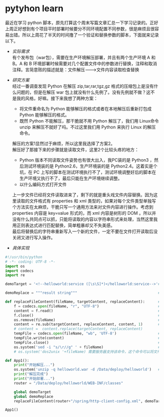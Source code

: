 # pytyhon learn

 最近在学习 python 脚本，原先打算这个周末写篇文章汇总一下学习记录的。正好上周正好想到有个项目平时部署时候要分不同环境配置不同参数，很是麻烦且很容易出错。所以上周花了半天的时间撸了一个验证和替换参数的脚本，下面就来记录以下。  
* *实际需求*  
    有个发布包（war包），需要在生产环境解压部署，并且有两个生产环境 A 和 B。A 和 B 环境部署时候需要对几个配置文件中的参数进行替换，注释和取消注释。言简意赅的描述就是：文件解压--->文件内容读取检查替换

* *研究方案*  
    经过一番调查发现 Python 在解压 zip,tar,rar,tgz,gz 格式的压缩包上是没有什么问题的，但是在解压 war 包上就没有什么先例了。没有先例就不做？这不是我的风格，好嘛。接下来我想了两种方案：  
    * 将文件重命名为 Python 能够解压的格式或者在本地解压后重新打包成 Python 能够解压的格式。  
    * 既然 Python 不能解压，那干脆就不用 Python 解压了，我们用 Linux命令 unzip 来解压不就好了吗。不过这里我们用 Python 来执行 Linux 的解压命令。    

    解压的方案1显然过于麻烦，所以这里我选择了方案2。  
    解压好了那接下来的步骤就是读取文件，这里2个比较头疼的地方：  
    * Python 版本不同读取文件姿势也有很大出入，我PC装的是 Python3 ，然后测试环境装的是 Python2.6，生产环境装的是 Python2.4。这着实是个坑，在 PC 上写的脚本在测试环境执行不了，测试环境调整好后的脚本在生产环境又执行不了，最后只能在生产环境继续调整。  
    * 以什么编码方式打开文件  
    
    上一步文件已经将文件读取进来了，剩下的就是重头戏文件内容替换。因为这里读取的文件格式有 properties 和 xml 类型的，如果对每个文件类型单独写个方法实在太麻烦，干脆只写一个通用方法来对文件内容进行操作。考虑到 properties 内容是 key=value 形式的，而 xml 内容是树形的 DOM 。所以并没有什么共同点可以抓，只能将读取的内容以字符串形式来处理，当然这里我用正则表达式进行匹配替换，简单粗暴却又不失美感。  
    最后将替换后的字符串重新写入一个新的文件，一定不要在文件打开读取后没关闭又进行写入操作。  

  
* *具体实现*  
```python
#!/usr/bin/python
# -*- coding: UTF-8 -*-
import os
import codecs
import re

demoTarget = '<!--helloworld:service ([\s\S]*)</helloworld:service-->'#被替换的内容（正则表达式来匹配）

demoReplace = """result string"""                                     #替换后的内容

def replaceFileContent(fileName, targetContent, replaceContent):      #方法（文件名，替换目标的内容，替换后的内容）
    f = codecs.open(fileName, "r", "UTF-8")                           #以只读，UTF-8方式编码读取打开文件
    content = f.read()                                                #读取文件内容
    f.close()                                                         #文件读取后记得关闭
    os.remove(fileName)                                               #删除文件
    content = re.sub(targetContent, replaceContent, content, 1)       #替换文件内容
    # content =  content.replace(targetContent, replaceContent)
    tempFile = codecs.open(fileName, "wb", 'UTF-8')                   #已二进制,写入，UTF-8编码方式打开一个新的文件
    tempFile.write(content)                                           #写入替换后全部的内容到新打开的文件中
    tempFile.close()                                                  #关闭文件
    os.system('sed -i "s/\r//g" ' + fileName)                         #过滤文件中的 ^M 字符，该字符其实是回车符,因为 UNIX 下一般只有一个0x0A表示换行，Windows 下一般都是 0x0D 和 0x0A 两个字符，所以 Linux 下会多出一个 0x0A 字符，看到的结果就是每行后面都有一个 ^M 字符。所以需要过滤一下。
    # os.system('dos2unix '+fileName) 需要服务器支持该命令，这个命令可以将文件内容转成适合 UNIX 格式的文件内容。

def App1():
    print("开始解压...")
    os.system('unzip -q helloworld.war -d /Data/deploy/helloworld')   #执行 Shell 命令
    print("解压完成")
    print("开始部署...")
    router = "/Data/deploy/helloworld/WEB-INF/classes"

    global demoTarget
    global demoReplace
    replaceFileContent(router+"/spring/http-client-config.xml", demoTarget, demoReplace) #调用方法

App1()
```